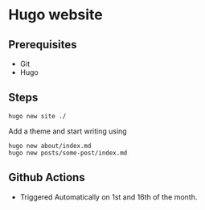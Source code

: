 # Hugo website

## Prerequisites

- Git
- Hugo

## Steps

```shell
hugo new site ./
```

Add a theme and start writing using 

```shell
hugo new about/index.md
hugo new posts/some-post/index.md
```

## Github Actions

- Triggered Automatically on 1st and 16th of the month.
